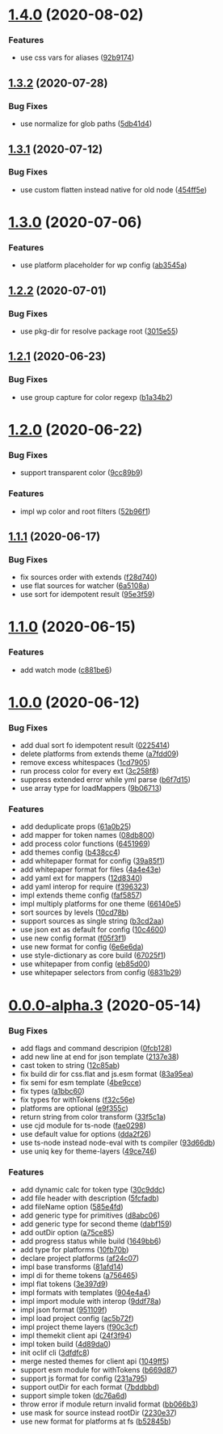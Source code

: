<a name="1.4.0"></a>

# [1.4.0](https://github.com/yarastqt/themekit/compare/v1.3.2...v1.4.0) (2020-08-02)

### Features

- use css vars for aliases ([92b9174](https://github.com/yarastqt/themekit/commit/92b9174))

<a name="1.3.2"></a>

## [1.3.2](https://github.com/yarastqt/themekit/compare/v1.3.1...v1.3.2) (2020-07-28)

### Bug Fixes

- use normalize for glob paths ([5db41d4](https://github.com/yarastqt/themekit/commit/5db41d4))

<a name="1.3.1"></a>

## [1.3.1](https://github.com/yarastqt/themekit/compare/v1.3.0...v1.3.1) (2020-07-12)

### Bug Fixes

- use custom flatten instead native for old node ([454ff5e](https://github.com/yarastqt/themekit/commit/454ff5e))

<a name="1.3.0"></a>

# [1.3.0](https://github.com/yarastqt/themekit/compare/v1.2.2...v1.3.0) (2020-07-06)

### Features

- use platform placeholder for wp config ([ab3545a](https://github.com/yarastqt/themekit/commit/ab3545a))

<a name="1.2.2"></a>

## [1.2.2](https://github.com/yarastqt/themekit/compare/v1.2.1...v1.2.2) (2020-07-01)

### Bug Fixes

- use pkg-dir for resolve package root ([3015e55](https://github.com/yarastqt/themekit/commit/3015e55))

<a name="1.2.1"></a>

## [1.2.1](https://github.com/yarastqt/themekit/compare/v1.2.0...v1.2.1) (2020-06-23)

### Bug Fixes

- use group capture for color regexp ([b1a34b2](https://github.com/yarastqt/themekit/commit/b1a34b2))

<a name="1.2.0"></a>

# [1.2.0](https://github.com/yarastqt/themekit/compare/v1.1.1...v1.2.0) (2020-06-22)

### Bug Fixes

- support transparent color ([9cc89b9](https://github.com/yarastqt/themekit/commit/9cc89b9))

### Features

- impl wp color and root filters ([52b96f1](https://github.com/yarastqt/themekit/commit/52b96f1))

<a name="1.1.1"></a>

## [1.1.1](https://github.com/yarastqt/themekit/compare/v1.1.0...v1.1.1) (2020-06-17)

### Bug Fixes

- fix sources order with extends ([f28d740](https://github.com/yarastqt/themekit/commit/f28d740))
- use flat sources for watcher ([6a5108a](https://github.com/yarastqt/themekit/commit/6a5108a))
- use sort for idempotent result ([95e3f59](https://github.com/yarastqt/themekit/commit/95e3f59))

<a name="1.1.0"></a>

# [1.1.0](https://github.com/yarastqt/themekit/compare/v1.0.0...v1.1.0) (2020-06-15)

### Features

- add watch mode ([c881be6](https://github.com/yarastqt/themekit/commit/c881be6))

<a name="1.0.0"></a>

# [1.0.0](https://github.com/yarastqt/themekit/compare/v0.0.0-alpha.3...v1.0.0) (2020-06-12)

### Bug Fixes

- add dual sort fo idempotent result ([0225414](https://github.com/yarastqt/themekit/commit/0225414))
- delete platforms from extends theme ([a7fdd09](https://github.com/yarastqt/themekit/commit/a7fdd09))
- remove excess whitespaces ([1cd7905](https://github.com/yarastqt/themekit/commit/1cd7905))
- run process color for every ext ([3c258f8](https://github.com/yarastqt/themekit/commit/3c258f8))
- suppress extended error while yml parse ([b6f7d15](https://github.com/yarastqt/themekit/commit/b6f7d15))
- use array type for loadMappers ([9b06713](https://github.com/yarastqt/themekit/commit/9b06713))

### Features

- add deduplicate props ([61a0b25](https://github.com/yarastqt/themekit/commit/61a0b25))
- add mapper for token names ([08db800](https://github.com/yarastqt/themekit/commit/08db800))
- add process color functions ([6451969](https://github.com/yarastqt/themekit/commit/6451969))
- add themes config ([b438cc4](https://github.com/yarastqt/themekit/commit/b438cc4))
- add whitepaper format for config ([39a85f1](https://github.com/yarastqt/themekit/commit/39a85f1))
- add whitepaper format for files ([4a4e43e](https://github.com/yarastqt/themekit/commit/4a4e43e))
- add yaml ext for mappers ([12d8340](https://github.com/yarastqt/themekit/commit/12d8340))
- add yaml interop for require ([f396323](https://github.com/yarastqt/themekit/commit/f396323))
- impl extends theme config ([faf5857](https://github.com/yarastqt/themekit/commit/faf5857))
- impl multiply platforms for one theme ([66140e5](https://github.com/yarastqt/themekit/commit/66140e5))
- sort sources by levels ([10cd78b](https://github.com/yarastqt/themekit/commit/10cd78b))
- support sources as single string ([b3cd2aa](https://github.com/yarastqt/themekit/commit/b3cd2aa))
- use json ext as default for config ([10c4600](https://github.com/yarastqt/themekit/commit/10c4600))
- use new config format ([f05f3f1](https://github.com/yarastqt/themekit/commit/f05f3f1))
- use new format for config ([6e6e6da](https://github.com/yarastqt/themekit/commit/6e6e6da))
- use style-dictionary as core build ([67025f1](https://github.com/yarastqt/themekit/commit/67025f1))
- use whitepaper from config ([eb85d00](https://github.com/yarastqt/themekit/commit/eb85d00))
- use whitepaper selectors from config ([6831b29](https://github.com/yarastqt/themekit/commit/6831b29))

<a name="0.0.0-alpha.3"></a>

# [0.0.0-alpha.3](https://github.com/yarastqt/themekit/compare/3dfdfc8...v0.0.0-alpha.3) (2020-05-14)

### Bug Fixes

- add flags and command descripion ([0fcb128](https://github.com/yarastqt/themekit/commit/0fcb128))
- add new line at end for json template ([2137e38](https://github.com/yarastqt/themekit/commit/2137e38))
- cast token to string ([12c85ab](https://github.com/yarastqt/themekit/commit/12c85ab))
- fix build dir for css.flat and js.esm format ([83a95ea](https://github.com/yarastqt/themekit/commit/83a95ea))
- fix semi for esm template ([4be9cce](https://github.com/yarastqt/themekit/commit/4be9cce))
- fix types ([a1bbc60](https://github.com/yarastqt/themekit/commit/a1bbc60))
- fix types for withTokens ([f32c56e](https://github.com/yarastqt/themekit/commit/f32c56e))
- platforms are optional ([e9f355c](https://github.com/yarastqt/themekit/commit/e9f355c))
- return string from color transform ([33f5c1a](https://github.com/yarastqt/themekit/commit/33f5c1a))
- use cjd module for ts-node ([fae0298](https://github.com/yarastqt/themekit/commit/fae0298))
- use default value for options ([dda2f26](https://github.com/yarastqt/themekit/commit/dda2f26))
- use ts-node instead node-eval with ts compiler ([93d66db](https://github.com/yarastqt/themekit/commit/93d66db))
- use uniq key for theme-layers ([49ce746](https://github.com/yarastqt/themekit/commit/49ce746))

### Features

- add dynamic calc for token type ([30c9ddc](https://github.com/yarastqt/themekit/commit/30c9ddc))
- add file header with description ([5fcfadb](https://github.com/yarastqt/themekit/commit/5fcfadb))
- add fileName option ([585e4fd](https://github.com/yarastqt/themekit/commit/585e4fd))
- add generic type for primitives ([d8abc06](https://github.com/yarastqt/themekit/commit/d8abc06))
- add generic type for second theme ([dabf159](https://github.com/yarastqt/themekit/commit/dabf159))
- add outDir option ([a75ce85](https://github.com/yarastqt/themekit/commit/a75ce85))
- add progress status while build ([1649bb6](https://github.com/yarastqt/themekit/commit/1649bb6))
- add type for platforms ([10fb70b](https://github.com/yarastqt/themekit/commit/10fb70b))
- declare project platforms ([af24c07](https://github.com/yarastqt/themekit/commit/af24c07))
- impl base transforms ([81afd14](https://github.com/yarastqt/themekit/commit/81afd14))
- impl di for theme tokens ([a756465](https://github.com/yarastqt/themekit/commit/a756465))
- impl flat tokens ([3e397d9](https://github.com/yarastqt/themekit/commit/3e397d9))
- impl formats with templates ([904e4a4](https://github.com/yarastqt/themekit/commit/904e4a4))
- impl import module with interop ([9ddf78a](https://github.com/yarastqt/themekit/commit/9ddf78a))
- impl json format ([951109f](https://github.com/yarastqt/themekit/commit/951109f))
- impl load project config ([ac5b72f](https://github.com/yarastqt/themekit/commit/ac5b72f))
- impl project theme layers ([f90c3cf](https://github.com/yarastqt/themekit/commit/f90c3cf))
- impl themekit client api ([24f3f94](https://github.com/yarastqt/themekit/commit/24f3f94))
- impl token build ([4d89da0](https://github.com/yarastqt/themekit/commit/4d89da0))
- init oclif cli ([3dfdfc8](https://github.com/yarastqt/themekit/commit/3dfdfc8))
- merge nested themes for client api ([1049ff5](https://github.com/yarastqt/themekit/commit/1049ff5))
- support esm module for withTokens ([b669d87](https://github.com/yarastqt/themekit/commit/b669d87))
- support js format for config ([231a795](https://github.com/yarastqt/themekit/commit/231a795))
- support outDir for each format ([7bddbbd](https://github.com/yarastqt/themekit/commit/7bddbbd))
- support simple token ([dc76a6d](https://github.com/yarastqt/themekit/commit/dc76a6d))
- throw error if module return invalid format ([bb066b3](https://github.com/yarastqt/themekit/commit/bb066b3))
- use mask for source instead rootDir ([2230e37](https://github.com/yarastqt/themekit/commit/2230e37))
- use new format for platforms at fs ([b52845b](https://github.com/yarastqt/themekit/commit/b52845b))
